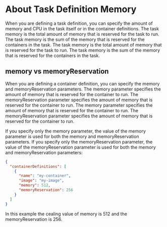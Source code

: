 # About Task Definition Memory

When you are defining a task definition, you can specify the amount of memory and CPU in the task itself or in the container definitions. The task memory is the total amount of memory that is reserved for the task to run. The task memory is the sum of the memory that is reserved for the containers in the task. The task memory is the total amount of memory that is reserved for the task to run. The task memory is the sum of the memory that is reserved for the containers in the task.

## memory vs memoryReservation

When you are defining a container definition, you can specify the memory and memoryReservation parameters. The memory parameter specifies the amount of memory that is reserved for the container to run. The memoryReservation parameter specifies the amount of memory that is reserved for the container to run. The memory parameter specifies the amount of memory that is reserved for the container to run. The memoryReservation parameter specifies the amount of memory that is reserved for the container to run.

If you specify only the memory parameter, the value of the memory parameter is used for both the memory and memoryReservation parameters. If you specify only the memoryReservation parameter, the value of the memoryReservation parameter is used for both the memory and memoryReservation parameters:

```json
{
  "containerDefinitions": [
    {
      "name": "my-container",
      "image": "my-image",
      "memory": 512,
      "memoryReservation": 256
    }
  ]
}
```

In this example the cealing value of memory is 512 and the memoryReservation is 256.

